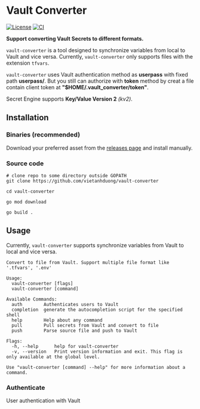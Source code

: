 # Vault Converter

[![License](https://img.shields.io/badge/License-Apache%202.0-blue.svg)](https://opensource.org/licenses/Apache-2.0)
[![CI](https://github.com/vietanhduong/vault-converter/actions/workflows/ci.yaml/badge.svg?branch=master&event=push)](https://github.com/vietanhduong/vault-converter/actions/workflows/ci.yaml)

**Support converting Vault Secrets to different formats.**

`vault-converter` is a tool designed to synchronize variables from local to Vault and vice versa.
Currently, `vault-converter` only supports files with the extension `tfvars`.

`vault-converter` uses Vault authentication method as **userpass** with fixed path **userpass/**. 
But you still can authorize with **token** method by creat a file contain client token at **"$HOME/.vault_converter/token"**.

Secret Engine supports **Key/Value Version 2** *(kv2)*. 

## Installation

### Binaries (recommended)

Download your preferred asset from the [releases page](https://github.com/vietanhduong/vault-converter/releases) and install manually.

### Source code

```shell
# clone repo to some directory outside GOPATH
git clone https://github.com/vietanhduong/vault-converter

cd vault-converter

go mod download

go build . 
```

## Usage 

Currently, `vault-converter` supports synchronize variables from Vault to local and vice versa.

```console
Convert to file from Vault. Support multiple file format like '.tfvars', '.env'

Usage:
  vault-converter [flags]
  vault-converter [command]

Available Commands:
  auth        Authenticates users to Vault
  completion  generate the autocompletion script for the specified shell
  help        Help about any command
  pull        Pull secrets from Vault and convert to file
  push        Parse source file and push to Vault

Flags:
  -h, --help      help for vault-converter
  -v, --version   Print version information and exit. This flag is only available at the global level.

Use "vault-converter [command] --help" for more information about a command.
```

### Authenticate
User authentication with Vault 
```console

```